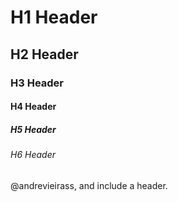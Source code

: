# H1 Header
## H2 Header
### H3 Header
#### H4 Header
##### H5 Header
###### H6 Header
@andrevieirass, and include a header.
